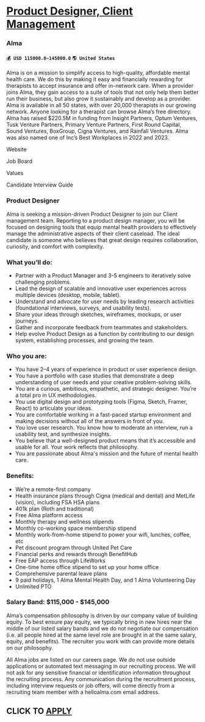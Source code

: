 # [Product Designer, Client Management](https://www.remotewlb.com/apply/product-designer-client-management)  
### Alma  
#### `💰 USD 115000.0~145000.0` `🌎 United States`  

Alma is on a mission to simplify access to high-quality, affordable mental health care. We do this by making it easy and financially rewarding for therapists to accept insurance and offer in-network care. When a provider joins Alma, they gain access to a suite of tools that not only help them better run their business, but also grow it sustainably and develop as a provider. Alma is available in all 50 states, with over 20,000 therapists in our growing network. Anyone looking for a therapist can browse Alma’s free directory. Alma has raised $220.5M in funding from Insight Partners, Optum Ventures, Tusk Venture Partners, Primary Venture Partners, First Round Capital, Sound Ventures, BoxGroup, Cigna Ventures, and Rainfall Ventures. Alma was also named one of Inc’s Best Workplaces in 2022 and 2023.

Website

Job Board

Values

Candidate Interview Guide

### Product Designer

Alma is seeking a mission-driven Product Designer to join our Client management team. Reporting to a product design manager, you will be focused on designing tools that equip mental health providers to effectively manage the administrative aspects of their client caseload. The ideal candidate is someone who believes that great design requires collaboration, curiosity, and comfort with complexity.

### What you’ll do:

  * Partner with a Product Manager and 3-5 engineers to iteratively solve challenging problems.
  * Lead the design of scalable and innovative user experiences across multiple devices (desktop, mobile, tablet).
  * Understand and advocate for user needs by leading research activities (foundational interviews, surveys, and usability tests).
  * Share your ideas through sketches, wireframes, mockups, or user journeys.
  * Gather and incorporate feedback from teammates and stakeholders.
  * Help evolve Product Design as a function by contributing to our design system, establishing processes, and growing the team.

### Who you are:

  * You have 2–4 years of experience in product or user experience design.
  * You have a portfolio with case studies that demonstrate a deep understanding of user needs and your creative problem-solving skills.
  * You are a curious, ambitious, empathetic, and strategic designer. You’re a total pro in UX methodologies.
  * You use digital design and prototyping tools (Figma, Sketch, Framer, React) to articulate your ideas.
  * You are comfortable working in a fast-paced startup environment and making decisions without all of the answers in front of you.
  * You love user research. You know how to moderate an interview, run a usability test, and synthesize insights.
  * You believe that a well-designed product means that it’s accessible and usable for all. Your work reflects that philosophy.
  * You are passionate about Alma's mission and the future of mental health care.

### Benefits:

  * We’re a remote-first company 
  * Health insurance plans through Cigna (medical and dental) and MetLife (vision), including FSA HSA plans
  * 401k plan (Roth and traditional)
  * Free Alma platform access 
  * Monthly therapy and wellness stipends
  * Monthly co-working space membership stipend
  * Monthly work-from-home stipend to power your wifi, lunches, coffee, etc 
  * Pet discount program through United Pet Care 
  * Financial perks and rewards through BenefitHub
  * Free EAP access through LifeWorks 
  * One-time home office stipend to set up your home office
  * Comprehensive parental leave plans 
  * 9 paid holidays, 1 Alma Mental Health Day, and 1 Alma Volunteering Day
  * Unlimited PTO

### Salary Band: $115,000 - $145,000

Alma’s compensation philosophy is driven by our company value of building equity. To best ensure pay equity, we typically bring in new hires near the middle of our listed salary bands and we do not negotiate our compensation (i.e. all people hired at the same level role are brought in at the same salary, equity, and benefits). The recruiter you work with can provide more details on our philosophy.

All Alma jobs are listed on our careers page. We do not use outside applications or automated text messaging in our recruiting process. We will not ask for any sensitive financial or identification information throughout the recruiting process. Any communication during the recruitment process, including interview requests or job offers, will come directly from a recruiting team member with a helloalma.com email address.

  
## CLICK TO [APPLY](https://www.remotewlb.com/apply/product-designer-client-management)

